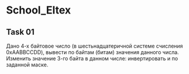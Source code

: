 # School_Eltex

## Task 01
Дано 4-х байтовое число (в шестьнадцатеричной системе счисления 0xAABBCCDD), вывести по байтам (битам) значения данного числа. Изменить значение 3-го байта в данном числе: инвертировать и по заданной маске.

